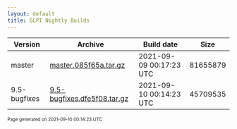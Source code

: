 ```yaml
---
layout: default
title: GLPI Nightly Builds
---
```


Version|Archive|Build date|Size
---|---|---|---
master|[master.085f65a.tar.gz](master.085f65a.tar.gz)|2021-09-09 00:17:23 UTC|81655879
9.5-bugfixes|[9.5-bugfixes.dfe5f08.tar.gz](9.5-bugfixes.dfe5f08.tar.gz)|2021-09-10 00:14:23 UTC|45709535

<font size="1">Page generated on 2021-09-10 00:14:23 UTC</font>
